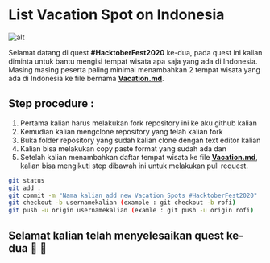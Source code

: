 # List Vacation Spot on Indonesia

![alt](https://lh3.googleusercontent.com/proxy/WAEVWqbzOFUtnuSnBqnREvRYrTznCU_AMTCH6fAiI5gqSA91KGqFAyV72Qop_sy-Lt04w7QaOftnsAaiX314fACbBQoZneLqSQxg2eAAs4sR7Lz94JjSqLhU4u1ROkCaFEvZUw)

Selamat datang di quest **#HacktoberFest2020** ke-dua, pada quest ini kalian diminta untuk bantu mengisi tempat wisata apa saja yang ada di Indonesia. Masing masing peserta paling minimal menambahkan 2 tempat wisata yang ada di Indonesia ke file bernama **[Vacation.md](https://github.com/tiuinws/list-vacation-spot-on-indonesia/blob/master/Vacation.md)**.

## Step procedure :
1. Pertama kalian harus melakukan fork repository ini ke aku github kalian
2. Kemudian kalian mengclone repository yang telah kalian fork 
3. Buka folder repository yang sudah kalian clone dengan text editor kalian
4. Kalian bisa melakukan copy paste format yang sudah ada dan 
5. Setelah kalian menambahkan daftar tempat wisata ke file **[Vacation.md](https://github.com/tiuinws/list-vacation-spot-on-indonesia/blob/master/Vacation.md)**, kalian bisa mengikuti step dibawah ini untuk melakukan pull request.

```bash
git status 
git add .
git commit -m "Nama kalian add new Vacation Spots #HacktoberFest2020"
git checkout -b usernamekalian (example : git checkout -b rofi)
git push -u origin usernamekalian (examle : git push -u origin rofi)
```

## Selamat kalian telah menyelesaikan quest ke-dua :clap: :clap:
